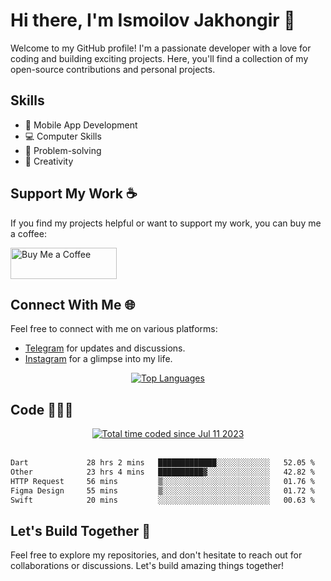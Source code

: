 # Hi there, I'm Ismoilov Jakhongir 👋

Welcome to my GitHub profile! I'm a passionate developer with a love for coding and building exciting projects. Here, you'll find a collection of my open-source contributions and personal projects.

## Skills
- 📱 Mobile App Development
- 💻 Computer Skills
- 🧠 Problem-solving
- 🎨 Creativity

## Support My Work ☕

If you find my projects helpful or want to support my work, you can buy me a coffee:


<div align="start">
  <a href="https://buymeacoffee.com/jakhongirdev7" target="_blank">
    <img src="https://cdn.buymeacoffee.com/buttons/v2/default-yellow.png" alt="Buy Me a Coffee" height="50" width="170">
  </a>
</div>

## Connect With Me 🌐

Feel free to connect with me on various platforms:

- [Telegram](https://t.me/Jaxongir_Isroilovich) for updates and discussions.
- [Instagram](https://www.instagram.com/ismoilovjaxongir/) for a glimpse into my life.

<div align="center">
  <a href="https://github.com/JaxongirIsmoilov">
    <img src="https://github-readme-stats.vercel.app/api/top-langs/?username=azizbeklive&layout=compact" alt="Top Languages" />
  </a>
</div>

## Code 👨🏻‍💻

<div align="center">
  <a href="https://wakatime.com/@db52957b-821b-4bc6-b31f-c21911e8e02b">
    <img src="https://wakatime.com/badge/user/db52957b-821b-4bc6-b31f-c21911e8e02b.svg" alt="Total time coded since Jul 11 2023" />
  </a>
</div>

</br>

<!--START_SECTION:waka-->

```txt
Dart             28 hrs 2 mins   █████████████░░░░░░░░░░░░   52.05 %
Other            23 hrs 4 mins   ██████████▓░░░░░░░░░░░░░░   42.82 %
HTTP Request     56 mins         ▒░░░░░░░░░░░░░░░░░░░░░░░░   01.76 %
Figma Design     55 mins         ▒░░░░░░░░░░░░░░░░░░░░░░░░   01.72 %
Swift            20 mins         ░░░░░░░░░░░░░░░░░░░░░░░░░   00.63 %
```

<!--END_SECTION:waka-->

## Let's Build Together 🚀

Feel free to explore my repositories, and don't hesitate to reach out for collaborations or discussions. Let's build amazing things together!
